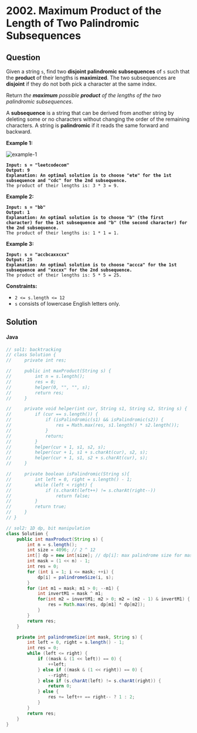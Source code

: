 # 2002. Maximum Product of the Length of Two Palindromic Subsequences

## Question

Given a string `s`, find two **disjoint palindromic subsequences** of `s` such that the **product** of their lengths is **maximized**. The two subsequences are **disjoint** if they do not both pick a character at the same index.

Return _the **maximum** possible **product** of the lengths of the two palindromic subsequences_.

A **subsequence** is a string that can be derived from another string by deleting some or no characters without changing the order of the remaining characters. A string is **palindromic** if it reads the same forward and backward.

**Example 1:**

![example-1](https://assets.leetcode.com/uploads/2021/08/24/two-palindromic-subsequences.png)

<pre><code><strong>Input: s = "leetcodecom"
</strong><strong>Output: 9
</strong><strong>Explanation: An optimal solution is to choose "ete" for the 1st subsequence and "cdc" for the 2nd subsequence.
</strong>The product of their lengths is: 3 * 3 = 9.
</code></pre>

**Example 2:**

<pre><code><strong>Input: s = "bb"
</strong><strong>Output: 1
</strong><strong>Explanation: An optimal solution is to choose "b" (the first character) for the 1st subsequence and "b" (the second character) for the 2nd subsequence.
</strong>The product of their lengths is: 1 * 1 = 1.
</code></pre>

**Example 3:**

<pre><code><strong>Input: s = "accbcaxxcxx"
</strong><strong>Output: 25
</strong><strong>Explanation: An optimal solution is to choose "accca" for the 1st subsequence and "xxcxx" for the 2nd subsequence.
</strong>The product of their lengths is: 5 * 5 = 25.
</code></pre>

**Constraints:**

* `2 <= s.length <= 12`
* `s` consists of lowercase English letters only.

## Solution

#### Java

```java
// sol1: backtracking
// class Solution {
//     private int res;

//     public int maxProduct(String s) {
//         int n = s.length();
//         res = 0;
//         helper(0, "", "", s);
//         return res;
//     }

//     private void helper(int cur, String s1, String s2, String s) {
//         if (cur == s.length()) {
//             if (isPalindromic(s1) && isPalindromic(s2)) {
//                 res = Math.max(res, s1.length() * s2.length());
//             }
//             return;
//         }
//         helper(cur + 1, s1, s2, s);
//         helper(cur + 1, s1 + s.charAt(cur), s2, s);
//         helper(cur + 1, s1, s2 + s.charAt(cur), s);
//     }

//     private boolean isPalindromic(String s){
//         int left = 0, right = s.length() - 1;
//         while (left < right) {
//             if (s.charAt(left++) != s.charAt(right--))
//                 return false;
//         }
//         return true;
//     }
// }

// sol2: 1D dp, bit manipulation
class Solution {
    public int maxProduct(String s) {
        int n = s.length();
        int size = 4096; // 2 ^ 12
        int[] dp = new int[size]; // dp[i]: max palindrome size for mask i
        int mask = (1 << n) - 1;
        int res = 0;
        for (int i = 1; i <= mask; ++i) {
            dp[i] = palindromeSize(i, s);
        }
        for (int m1 = mask; m1 > 0; --m1) {
            int invertM1 = mask ^ m1;
            for(int m2 = invertM1; m2 > 0; m2 = (m2 - 1) & invertM1) {
                res = Math.max(res, dp[m1] * dp[m2]);
            }
        }
        return res;
    }

    private int palindromeSize(int mask, String s) {
        int left = 0, right = s.length() - 1;
        int res = 0;
        while (left <= right) {
            if ((mask & (1 << left)) == 0) {
                ++left;
            } else if ((mask & (1 << right)) == 0) {
                --right;
            } else if (s.charAt(left) != s.charAt(right)) {
                return 0;
            } else {
                res += left++ == right-- ? 1 : 2;
            }
        }
        return res;
    }
}
```
